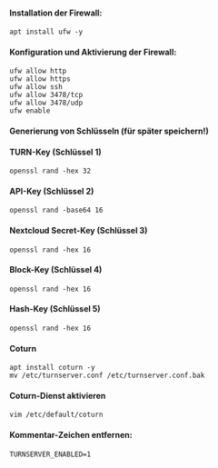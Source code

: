 #### Installation der Firewall:
	apt install ufw -y

#### Konfiguration und Aktivierung der Firewall:
	ufw allow http
	ufw allow https
	ufw allow ssh
	ufw allow 3478/tcp
	ufw allow 3478/udp
	ufw enable
#### Generierung von Schlüsseln (für später speichern!)
#### TURN-Key (Schlüssel 1)
	openssl rand -hex 32
#### API-Key (Schlüssel 2)
	openssl rand -base64 16
#### Nextcloud Secret-Key (Schlüssel 3)
	openssl rand -hex 16
#### Block-Key (Schlüssel 4)
	openssl rand -hex 16
#### Hash-Key (Schlüssel 5)
	openssl rand -hex 16
#### Coturn
	apt install coturn -y
	mv /etc/turnserver.conf /etc/turnserver.conf.bak
#### Coturn-Dienst aktivieren
	vim /etc/default/coturn
#### Kommentar-Zeichen entfernen:
	TURNSERVER_ENABLED=1
